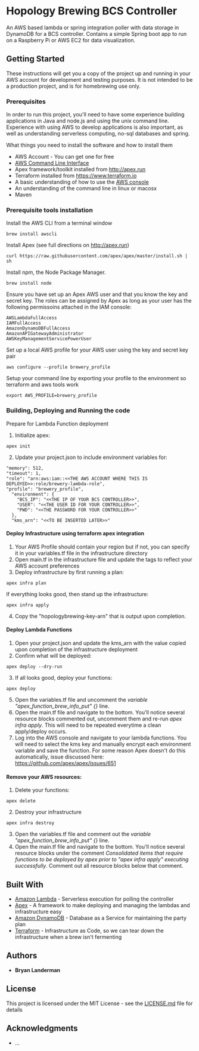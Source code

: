 # Hopology Brewing BCS Controller

An AWS based lambda or spring integration poller with data storage in DynamoDB for a BCS controller.  Contains a simple Spring boot app to run on a Raspberry Pi or AWS EC2 for data visualization.

## Getting Started

These instructions will get you a copy of the project up and running in your AWS account for development and testing purposes. It is not intended to be a production project, and is for homebrewing use only.

### Prerequisites

In order to run this project, you'll need to have some experience building applications in Java and node.js and using the unix command line. Experience with using AWS to develop applications is also important, as well as understanding serverless computing, no-sql databases and spring.
    
What things you need to install the software and how to install them

*  AWS Account - You can get one for free
*  [AWS Command Line Interface](https://aws.amazon.com/cli/)
*  Apex framework/toolkit installed from http://apex.run
*  Terraform installed from https://www.terraform.io
*  A basic understanding of how to use the [AWS console](http://console.aws.amazon.com)
*  An understanding of the command line in linux or macosx
*  Maven

### Prerequisite tools installation
Install the AWS CLI from a terminal window

```
brew install awscli
```

Install Apex (see full directions on http://apex.run)

```
curl https://raw.githubusercontent.com/apex/apex/master/install.sh | sh
```

Install npm, the Node Package Manager.

```
brew install node
```

Ensure you have set up an Apex AWS user and that you know the key and secret key. The roles can be assigned by Apex as long as your user has the following permissoins attached in the IAM console:

```
AWSLambdaFullAccess
IAMFullAccess
AmazonDynamoDBFullAccess
AmazonAPIGatewayAdministrator
AWSKeyManagementServicePowerUser
```

Set up a local AWS profile for your AWS user using the key and secret key pair

```
aws configure --profile brewery_profile
```

Setup your command line by exporting your profile to the environment so terraform and aws tools work

```
export AWS_PROFILE=brewery_profile
```


### Building, Deploying and Running the code

Prepare for Lambda Function deployment
1. Initialize apex:
```
apex init
```

2. Update your project.json to include environment variables for:
```
"memory": 512,
"timeout": 1,
"role": "arn:aws:iam::<<THE AWS ACCOUNT WHERE THIS IS DEPLOYED>>:role/brewery-lambda-role",
"profile": "brewery_profile",
  "environment": {
    "BCS_IP": "<<THE IP OF YOUR BCS CONTROLLER>>",
    "USER": "<<THE USER ID FOR YOUR CONTROLLER>>",
    "PWD": "<<THE PASSWORD FOR YOUR CONTROLLER>>"
  },
  "kms_arn": "<<TO BE INSERTED LATER>>"
```

#### Deploy Infrastructure using terraform apex integration
1. Your AWS Profile should contain your region but if not, you can specify it in your variables.tf file in the infrastructure directory
2. Open main.tf in the infrastructure file and update the tags to reflect your AWS account preferences
3. Deploy infrastructure by first running a plan:
```
apex infra plan
```

If everything looks good, then stand up the infrastructure:
```
apex infra apply
```

4. Copy the "hopologybrewing-key-arn" that is output upon completion.

#### Deploy Lambda Functions
1. Open your project.json and update the kms_arn with the value copied upon completion of the infrastructure deployment
2. Confirm what will be deployed:
```
apex deploy --dry-run
```
3. If all looks good, deploy your functions:
```
apex deploy
```
5. Open the variables.tf file and uncomment the *variable "apex_function_brew_info_put" {}* line.
6. Open the main.tf file and navigate to the bottom.  You'll notice several resource blocks commented out, uncomment them and re-run *apex infra apply*.  This will need to be repeated everytime a clean apply/deploy occurs.
7. Log into the AWS console and navigate to your lambda functions.  You will need to select the kms key and manually encrypt each environment variable and save the function.  For some reason Apex doesn't do this automatically, issue discussed here: https://github.com/apex/apex/issues/651

#### Remove your AWS resources:
1. Delete your functions:
```
apex delete
```

2. Destroy your infrastructure
```
apex infra destroy
```
3. Open the variables.tf file and comment out the *variable "apex_function_brew_info_put" {}* line.
4. Open the main.tf file and navigate to the bottom.  You'll notice several resource blocks under the comment *Consolidated items that require functions to be deployed by apex prior to "apex infra apply" executing successfully*.  Comment out all resource blocks below that comment. 

## Built With

* [Amazon Lambda](https://aws.amazon.com/lambda/) - Serverless execution for polling the controller
* [Apex](http://apex.run) - A framework to make deploying and managing the lambdas and infrastructure easy
* [Amazon DynamoDB](https://aws.amazon.com/dynamodb/) - Database as a Service for maintaining the party plan
* [Terraform](https://www.terraform.io/) - Infrastructure as Code, so we can tear down the infrastructure when a brew isn't fermenting

## Authors
* **Bryan Landerman**

## License

This project is licensed under the MIT License - see the [LICENSE.md](LICENSE.md) file for details

## Acknowledgments

* ...
